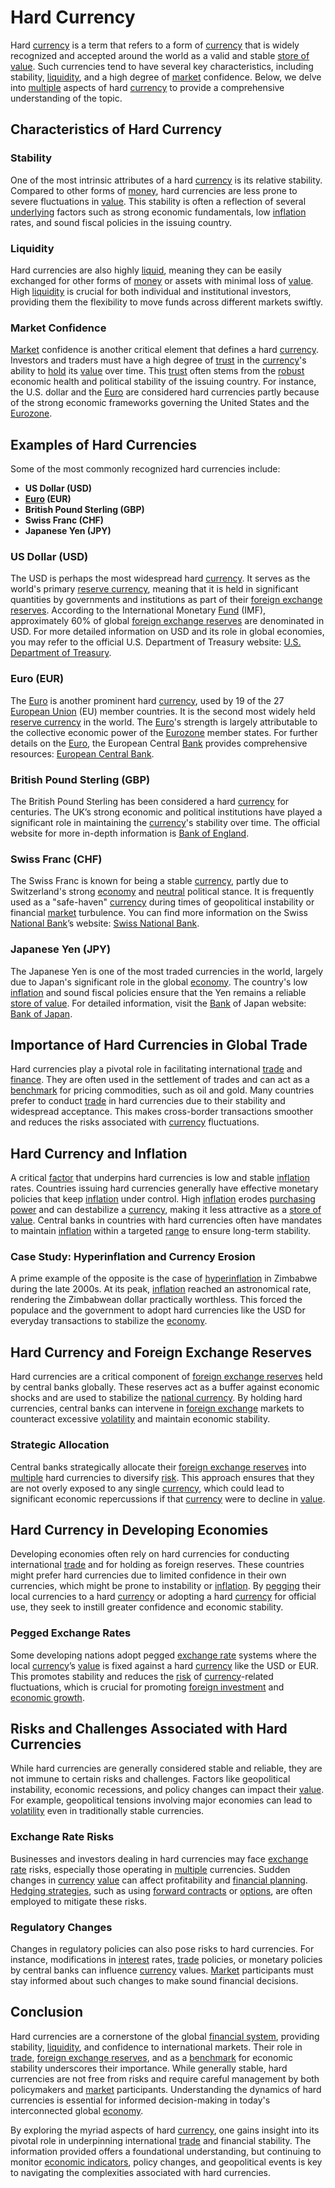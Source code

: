 # Hard Currency

Hard [currency](../c/currency.md) is a term that refers to a form of [currency](../c/currency.md) that is widely recognized and accepted around the world as a valid and stable [store of value](../s/store_of_value.md). Such currencies tend to have several key characteristics, including stability, [liquidity](../l/liquidity.md), and a high degree of [market](../m/market.md) confidence. Below, we delve into [multiple](../m/multiple.md) aspects of hard [currency](../c/currency.md) to provide a comprehensive understanding of the topic.

## Characteristics of Hard Currency

### Stability

One of the most intrinsic attributes of a hard [currency](../c/currency.md) is its relative stability. Compared to other forms of [money](../m/money.md), hard currencies are less prone to severe fluctuations in [value](../v/value.md). This stability is often a reflection of several [underlying](../u/underlying.md) factors such as strong economic fundamentals, low [inflation](../i/inflation.md) rates, and sound fiscal policies in the issuing country.

### Liquidity

Hard currencies are also highly [liquid](../l/liquid.md), meaning they can be easily exchanged for other forms of [money](../m/money.md) or assets with minimal loss of [value](../v/value.md). High [liquidity](../l/liquidity.md) is crucial for both individual and institutional investors, providing them the flexibility to move funds across different markets swiftly.

### Market Confidence

[Market](../m/market.md) confidence is another critical element that defines a hard [currency](../c/currency.md). Investors and traders must have a high degree of [trust](../t/trust.md) in the [currency](../c/currency.md)'s ability to [hold](../h/hold.md) its [value](../v/value.md) over time. This [trust](../t/trust.md) often stems from the [robust](../r/robust.md) economic health and political stability of the issuing country. For instance, the U.S. dollar and the [Euro](../e/euro.md) are considered hard currencies partly because of the strong economic frameworks governing the United States and the [Eurozone](../e/eurozone.md).

## Examples of Hard Currencies

Some of the most commonly recognized hard currencies include:

- **US Dollar (USD)**
- **[Euro](../e/euro.md) (EUR)**
- **British Pound Sterling (GBP)**
- **Swiss Franc (CHF)**
- **Japanese Yen (JPY)**

### US Dollar (USD)

The USD is perhaps the most widespread hard [currency](../c/currency.md). It serves as the world's primary [reserve currency](../r/reserve_currency.md), meaning that it is held in significant quantities by governments and institutions as part of their [foreign exchange reserves](../f/foreign_exchange_reserves.md). According to the International Monetary [Fund](../f/fund.md) (IMF), approximately 60% of global [foreign exchange reserves](../f/foreign_exchange_reserves.md) are denominated in USD. For more detailed information on USD and its role in global economies, you may refer to the official U.S. Department of Treasury website: [U.S. Department of Treasury](https://home.treasury.gov/).

### Euro (EUR)

The [Euro](../e/euro.md) is another prominent hard [currency](../c/currency.md), used by 19 of the 27 [European Union](../e/european_union_(eu).md) (EU) member countries. It is the second most widely held [reserve currency](../r/reserve_currency.md) in the world. The [Euro](../e/euro.md)'s strength is largely attributable to the collective economic power of the [Eurozone](../e/eurozone.md) member states. For further details on the [Euro](../e/euro.md), the European Central [Bank](../b/bank.md) provides comprehensive resources: [European Central Bank](https://www.ecb.europa.eu/).

### British Pound Sterling (GBP)

The British Pound Sterling has been considered a hard [currency](../c/currency.md) for centuries. The UK’s strong economic and political institutions have played a significant role in maintaining the [currency](../c/currency.md)'s stability over time. The official website for more in-depth information is [Bank of England](https://www.bankofengland.co.uk/).

### Swiss Franc (CHF)

The Swiss Franc is known for being a stable [currency](../c/currency.md), partly due to Switzerland's strong [economy](../e/economy.md) and [neutral](../n/neutral.md) political stance. It is frequently used as a "safe-haven" [currency](../c/currency.md) during times of geopolitical instability or financial [market](../m/market.md) turbulence. You can find more information on the Swiss [National Bank](../n/national_bank.md)’s website: [Swiss National Bank](https://www.snb.ch/en/).

### Japanese Yen (JPY)

The Japanese Yen is one of the most traded currencies in the world, largely due to Japan's significant role in the global [economy](../e/economy.md). The country's low [inflation](../i/inflation.md) and sound fiscal policies ensure that the Yen remains a reliable [store of value](../s/store_of_value.md). For detailed information, visit the [Bank](../b/bank.md) of Japan website: [Bank of Japan](https://www.boj.or.jp/en/).

## Importance of Hard Currencies in Global Trade

Hard currencies play a pivotal role in facilitating international [trade](../t/trade.md) and [finance](../f/finance.md). They are often used in the settlement of trades and can act as a [benchmark](../b/benchmark.md) for pricing commodities, such as oil and gold. Many countries prefer to conduct [trade](../t/trade.md) in hard currencies due to their stability and widespread acceptance. This makes cross-border transactions smoother and reduces the risks associated with [currency](../c/currency.md) fluctuations.

## Hard Currency and Inflation

A critical [factor](../f/factor.md) that underpins hard currencies is low and stable [inflation](../i/inflation.md) rates. Countries issuing hard currencies generally have effective monetary policies that keep [inflation](../i/inflation.md) under control. High [inflation](../i/inflation.md) erodes [purchasing power](../p/purchasing_power.md) and can destabilize a [currency](../c/currency.md), making it less attractive as a [store of value](../s/store_of_value.md). Central banks in countries with hard currencies often have mandates to maintain [inflation](../i/inflation.md) within a targeted [range](../r/range.md) to ensure long-term stability.

### Case Study: Hyperinflation and Currency Erosion

A prime example of the opposite is the case of [hyperinflation](../h/hyperinflation.md) in Zimbabwe during the late 2000s. At its peak, [inflation](../i/inflation.md) reached an astronomical rate, rendering the Zimbabwean dollar practically worthless. This forced the populace and the government to adopt hard currencies like the USD for everyday transactions to stabilize the [economy](../e/economy.md).

## Hard Currency and Foreign Exchange Reserves

Hard currencies are a critical component of [foreign exchange reserves](../f/foreign_exchange_reserves.md) held by central banks globally. These reserves act as a buffer against economic shocks and are used to stabilize the [national currency](../n/national_currency.md). By holding hard currencies, central banks can intervene in [foreign exchange](../f/foreign_exchange.md) markets to counteract excessive [volatility](../v/volatility.md) and maintain economic stability.

### Strategic Allocation

Central banks strategically allocate their [foreign exchange reserves](../f/foreign_exchange_reserves.md) into [multiple](../m/multiple.md) hard currencies to diversify [risk](../r/risk.md). This approach ensures that they are not overly exposed to any single [currency](../c/currency.md), which could lead to significant economic repercussions if that [currency](../c/currency.md) were to decline in [value](../v/value.md).

## Hard Currency in Developing Economies

Developing economies often rely on hard currencies for conducting international [trade](../t/trade.md) and for holding as foreign reserves. These countries might prefer hard currencies due to limited confidence in their own currencies, which might be prone to instability or [inflation](../i/inflation.md). By [pegging](../p/pegging.md) their local currencies to a hard [currency](../c/currency.md) or adopting a hard [currency](../c/currency.md) for official use, they seek to instill greater confidence and economic stability.

### Pegged Exchange Rates

Some developing nations adopt pegged [exchange rate](../e/exchange_rate.md) systems where the local [currency](../c/currency.md)’s [value](../v/value.md) is fixed against a hard [currency](../c/currency.md) like the USD or EUR. This promotes stability and reduces the [risk](../r/risk.md) of [currency](../c/currency.md)-related fluctuations, which is crucial for promoting [foreign investment](../f/foreign_investment.md) and [economic growth](../e/economic_growth.md).

## Risks and Challenges Associated with Hard Currencies

While hard currencies are generally considered stable and reliable, they are not immune to certain risks and challenges. Factors like geopolitical instability, economic recessions, and policy changes can impact their [value](../v/value.md). For example, geopolitical tensions involving major economies can lead to [volatility](../v/volatility.md) even in traditionally stable currencies.

### Exchange Rate Risks

Businesses and investors dealing in hard currencies may face [exchange rate](../e/exchange_rate.md) risks, especially those operating in [multiple](../m/multiple.md) currencies. Sudden changes in [currency](../c/currency.md) [value](../v/value.md) can affect profitability and [financial planning](../f/financial_planning.md). [Hedging strategies](../h/hedging_strategies.md), such as using [forward contracts](../f/forward_contracts.md) or [options](../o/options.md), are often employed to mitigate these risks.

### Regulatory Changes

Changes in regulatory policies can also pose risks to hard currencies. For instance, modifications in [interest](../i/interest.md) rates, [trade](../t/trade.md) policies, or monetary policies by central banks can influence [currency](../c/currency.md) values. [Market](../m/market.md) participants must stay informed about such changes to make sound financial decisions.

## Conclusion

Hard currencies are a cornerstone of the global [financial system](../f/financial_system.md), providing stability, [liquidity](../l/liquidity.md), and confidence to international markets. Their role in [trade](../t/trade.md), [foreign exchange reserves](../f/foreign_exchange_reserves.md), and as a [benchmark](../b/benchmark.md) for economic stability underscores their importance. While generally stable, hard currencies are not free from risks and require careful management by both policymakers and [market](../m/market.md) participants. Understanding the dynamics of hard currencies is essential for informed decision-making in today's interconnected global [economy](../e/economy.md).

By exploring the myriad aspects of hard [currency](../c/currency.md), one gains insight into its pivotal role in underpinning international [trade](../t/trade.md) and financial stability. The information provided offers a foundational understanding, but continuing to monitor [economic indicators](../e/economic_indicators.md), policy changes, and geopolitical events is key to navigating the complexities associated with hard currencies.